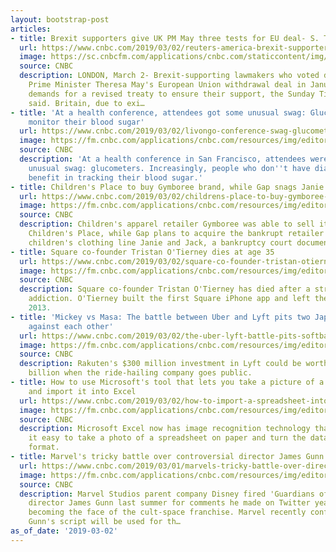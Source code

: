 ```yaml
---
layout: bootstrap-post
articles:
- title: Brexit supporters give UK PM May three tests for EU deal- S. Times
  url: https://www.cnbc.com/2019/03/02/reuters-america-brexit-supporters-give-uk-pm-may-three-tests-for-eu-deal-s-times.html
  image: https://sc.cnbcfm.com/applications/cnbc.com/staticcontent/img/cnbc_logo.gif
  source: CNBC
  description: LONDON, March 2- Brexit-supporting lawmakers who voted down British
    Prime Minister Theresa May's European Union withdrawal deal in January have outlined
    demands for a revised treaty to ensure their support, the Sunday Times newspaper
    said. Britain, due to exi…
- title: 'At a health conference, attendees got some unusual swag: Glucometers to
    monitor their blood sugar'
  url: https://www.cnbc.com/2019/03/02/livongo-conference-swag-glucometers-to-monitor-blood-sugar.html
  image: https://fm.cnbc.com/applications/cnbc.com/resources/img/editorial/2018/06/08/105260337-GettyImages-930125126.1910x1000.jpg
  source: CNBC
  description: 'At a health conference in San Francisco, attendees were given some
    unusual swag: glucometers. Increasingly, people who don''t have diabetes are finding
    benefit in tracking their blood sugar.'
- title: Children's Place to buy Gymboree brand, while Gap snags Janie and Jack chain
  url: https://www.cnbc.com/2019/03/02/childrens-place-to-buy-gymboree-brand-while-gap-snags-janie-and-jack.html
  image: https://fm.cnbc.com/applications/cnbc.com/resources/img/editorial/2017/06/02/104507361-GettyImages-690946926-gymboree.1910x1000.jpg
  source: CNBC
  description: Children's apparel retailer Gymboree was able to sell its band to rival
    Children's Place, while Gap plans to acquire the bankrupt retailer's high-end
    children's clothing line Janie and Jack, a bankruptcy court document shows.
- title: Square co-founder Tristan O'Tierney dies at age 35
  url: https://www.cnbc.com/2019/03/02/square-co-founder-tristan-otierney-dies-at-age-35.html
  image: https://fm.cnbc.com/applications/cnbc.com/resources/img/editorial/2018/11/06/105555588-1541512168240square.1910x1000.jpg
  source: CNBC
  description: Square co-founder Tristan O'Tierney has died after a struggle with
    addiction. O'Tierney built the first Square iPhone app and left the company in
    2013.
- title: 'Mickey vs Masa: The battle between Uber and Lyft pits two Japanese billionaires
    against each other'
  url: https://www.cnbc.com/2019/03/02/the-uber-lyft-battle-pits-softbank-against-rakuten-in-japan.html
  image: https://fm.cnbc.com/applications/cnbc.com/resources/img/editorial/2014/03/27/101529758-Reusable_-Rakuten_CEO_140327.1910x1000.jpg
  source: CNBC
  description: Rakuten's $300 million investment in Lyft could be worth close to $4
    billion when the ride-hailing company goes public.
- title: How to use Microsoft's tool that lets you take a picture of a spreadsheet
    and import it into Excel
  url: https://www.cnbc.com/2019/03/02/how-to-import-a-spreadsheet-into-excel-by-taking-a-picture-of-it.html
  image: https://fm.cnbc.com/applications/cnbc.com/resources/img/editorial/2019/02/25/105759650-1551122997631gettyimages-1127394354.1910x1000.jpeg
  source: CNBC
  description: Microsoft Excel now has image recognition technology that can make
    it easy to take a photo of a spreadsheet on paper and turn the data into digital
    format.
- title: Marvel's tricky battle over controversial director James Gunn's role in 'Guardians'
  url: https://www.cnbc.com/2019/03/01/marvels-tricky-battle-over-director-james-gunns-role-in-guardians.html
  image: https://fm.cnbc.com/applications/cnbc.com/resources/img/editorial/2014/07/13/101832219-174149094.1910x1000.jpg
  source: CNBC
  description: Marvel Studios parent company Disney fired 'Guardians of the Galaxy'
    director James Gunn last summer for comments he made on Twitter years prior to
    becoming the face of the cult-space franchise. Marvel recently confirmed that
    Gunn's script will be used for th…
as_of_date: '2019-03-02'
---
```


